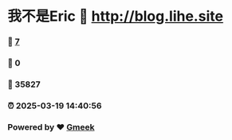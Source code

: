 # 我不是Eric :link: http://blog.lihe.site 
### :page_facing_up: [7](http://blog.lihe.site/tag.html) 
### :speech_balloon: 0 
### :hibiscus: 35827 
### :alarm_clock: 2025-03-19 14:40:56 
### Powered by :heart: [Gmeek](https://github.com/Meekdai/Gmeek)
